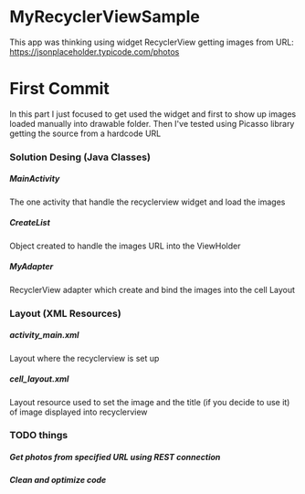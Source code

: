 # MyRecyclerViewSample

This app was thinking using widget RecyclerView getting images from URL: https://jsonplaceholder.typicode.com/photos

# First Commit

In this part I just focused to get used the widget and first to show up images loaded manually into drawable folder.
Then I've tested using Picasso library getting the source from a hardcode URL

### Solution Desing (Java Classes)
##### MainActivity
The one activity that handle the recyclerview widget and load the images
##### CreateList
Object created to handle the images URL into the ViewHolder
##### MyAdapter
RecyclerView adapter which create and bind the images into the cell Layout

### Layout (XML Resources)
##### activity_main.xml
Layout where the recyclerview is set up

##### cell_layout.xml
Layout resource used to set the image and the title (if you decide to use it) of image displayed into recyclerview

### TODO things
##### Get photos from specified URL using REST connection
##### Clean and optimize code
